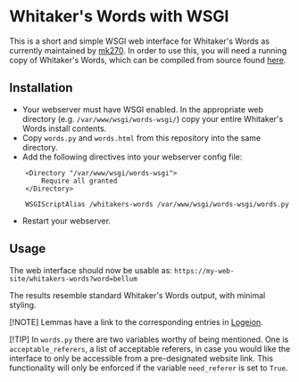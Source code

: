 # Whitaker's Words with WSGI

This is a short and simple WSGI web interface for Whitaker's Words as currently maintained by [mk270](https://mk270.github.io/whitakers-words/index.html). In order to use this, you will need a running copy of Whitaker's Words, which can be compiled from source found [here](https://github.com/mk270/whitakers-words). 

## Installation

 - Your webserver must have WSGI enabled. In the appropriate web directory (e.g. `/var/www/wsgi/words-wsgi/`) copy your entire Whitaker's Words install contents.
 - Copy `words.py` and `words.html` from this repository into the same directory.
 - Add the following directives into your webserver config file:

```apacheconf
    <Directory "/var/www/wsgi/words-wsgi">
        Require all granted
    </Directory>

    WSGIScriptAlias /whitakers-words /var/www/wsgi/words-wsgi/words.py
```

 - Restart your webserver.

## Usage

The web interface should now be usable as: `https://my-web-site/whitakers-words?word=bellum`

The results resemble standard Whitaker's Words output, with minimal styling.

[!NOTE]
Lemmas have a link to the corresponding entries in [Logeion](https://logeion.uchicago.edu/).

[!TIP]
In `words.py` there are two variables worthy of being mentioned. One is `acceptable_referers`, a list of acceptable referers, in case you would like the interface to only be accessible from a pre-designated website link. This functionality will only be enforced if the variable `need_referer` is set to `True`.
